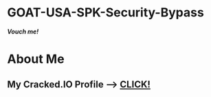 # GOAT-USA-SPK-Security-Bypass

***Vouch me!***

# About Me

<h2>My Cracked.IO Profile --> <a href="https://cracked.io/Sweety666">CLICK!</a></h2>
